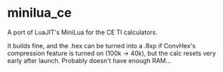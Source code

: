 # minilua_ce
A port of LuaJIT's MiniLua for the CE TI calculators.

It builds fine, and the .hex can be turned into a .8xp if ConvHex's compression feature is turned on (100k -> 40k), but the calc resets very early after launch. Probably doesn't have enough RAM...

